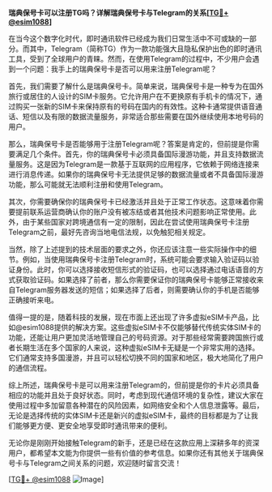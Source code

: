 **瑞典保号卡可以注册TG吗？详解瑞典保号卡与Telegram的关系[[TG💪+ @esim1088](https://t.me/s/esim1088)]**

在当今这个数字化时代，即时通讯软件已经成为我们日常生活中不可或缺的一部分。而其中，Telegram（简称TG）作为一款功能强大且隐私保护出色的即时通讯工具，受到了全球用户的青睐。然而，在使用Telegram的过程中，不少用户会遇到一个问题：我手上的瑞典保号卡是否可以用来注册Telegram呢？

首先，我们需要了解什么是瑞典保号卡。简单来说，瑞典保号卡是一种专为在国外旅行或居住的人设计的SIM卡服务。它允许用户在不更换原有手机卡的情况下，通过购买一张新的SIM卡来保持原有的号码在国内的有效性。这种卡通常提供语音通话、短信以及有限的数据流量服务，非常适合那些需要在国外继续使用本地号码的用户。

那么，瑞典保号卡是否能够用于注册Telegram呢？答案是肯定的，但前提是你需要满足几个条件。首先，你的瑞典保号卡必须具备国际漫游功能，并且支持数据流量服务。这是因为Telegram是一款基于互联网的应用程序，它依赖于网络连接来进行消息传递。如果你的瑞典保号卡无法提供足够的数据流量或者不具备国际漫游功能，那么可能就无法顺利注册和使用Telegram。

其次，你需要确保你的瑞典保号卡已经激活并且处于正常工作状态。这意味着你需要提前联系运营商确认你的账户没有被冻结或者其他技术问题影响正常使用。此外，由于某些国家对跨境通信有一定的限制，因此在尝试使用瑞典保号卡注册Telegram之前，最好先咨询当地电信法规，以免触犯相关规定。

当然，除了上述提到的技术层面的要求之外，你还应该注意一些实际操作中的细节。例如，当使用瑞典保号卡注册Telegram时，系统可能会要求输入验证码以验证身份。此时，你可以选择接收短信形式的验证码，也可以选择通过电话语音的方式获取验证码。如果选择了前者，那么你需要保证你的瑞典保号卡能够正常接收来自Telegram服务器发送的短信；如果选择了后者，则需要确认你的手机是否能够正确接听来电。

值得一提的是，随着科技的发展，现在市面上还出现了许多虚拟eSIM卡产品，比如@esim1088提供的解决方案。这些虚拟eSIM卡不仅能够替代传统实体SIM卡的功能，还能让用户更加灵活地管理自己的号码资源。对于那些经常需要跨国旅行或者长期生活在多个国家的人来说，这种虚拟eSIM卡无疑是一个非常实用的选择。它们通常支持多国漫游，并且可以轻松切换不同的国家和地区，极大地简化了用户的通信流程。

综上所述，瑞典保号卡是可以用来注册Telegram的，但前提是你的卡片必须具备相应的功能并且处于良好状态。同时，考虑到现代通信环境的复杂性，建议大家在使用过程中多加留意各种潜在的风险因素，如网络安全和个人信息泄露等。最后，无论是选择传统的实体SIM卡还是新兴的虚拟eSIM卡，最终的目标都是为了让我们能够更方便、更安全地享受即时通讯带来的便利。

无论你是刚刚开始接触Telegram的新手，还是已经在这款应用上深耕多年的资深用户，都希望本文能为你提供一些有价值的参考信息。如果你还有其他关于瑞典保号卡与Telegram之间关系的问题，欢迎随时留言交流！

[[TG💪+ @esim1088](https://t.me/s/esim1088) ![Image](https://i.postimg.cc/4NQfJmqS/Snipaste-2025-05-13-00-14-12.png)]